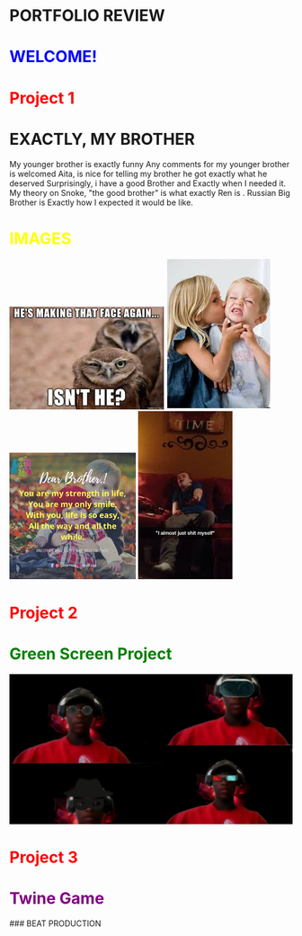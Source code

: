 # PORTFOLIO REVIEW
  
 <h1 style="color:blue;">WELCOME!</h1>

<h1 style="color:red;">Project 1</h1>

# EXACTLY, MY BROTHER
My younger brother is exactly funny Any comments for my younger brother is welcomed Aita, is nice for telling my brother he got exactly what he deserved Surprisingly, i have a good Brother and Exactly when I needed it. My theory on Snoke, "the good brother" is what exactly Ren is . Russian Big Brother is Exactly how I expected it would be like.
<h1 style="color:yellow;">IMAGES</h1>
<img src="https://github.com/Bill490/Exactly-My-Brother/blob/main/B1.jpg?raw=true"> <img src="https://github.com/Bill490/Exactly-My-Brother/blob/main/B4.jpg?raw=true"> 
<img src="https://github.com/Bill490/Exactly-My-Brother/blob/main/B3.jpg?raw=true"> 
<img src="https://github.com/Bill490/Exactly-My-Brother/blob/main/B2.jpg?raw=true">


<h1 style="color:red;">Project 2</h1>

<h1 style="color:green;">Green Screen Project</h1>

<img src="https://github.com/Bill490/Exactly-My-Brother/blob/main/Records%20Museum5.jpg?raw=true">


<h1 style="color:red;">Project 3</h1>

<h1 style="color:purple;">Twine Game</h1>
### BEAT PRODUCTION
